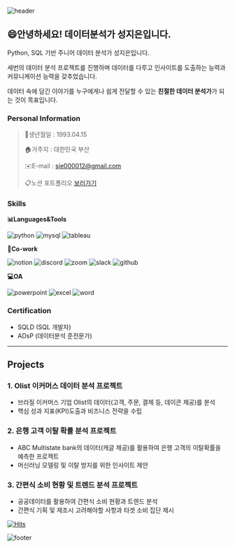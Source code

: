 ![header](https://capsule-render.vercel.app/api?type=waving&color=auto&height=200&section=header&text=Jieun's%20Portfolio&fontSize=60)

## 😄안녕하세요! 데이터분석가 성지은입니다.
Python, SQL 기반 주니어 데이터 분석가 성지은입니다.

세번의 데이터 분석 프로젝트를 진행하며 데이터를 다루고 인사이트를 도출하는 능력과 커뮤니케이션 능력을 갖추었습니다. 

데이터 속에 담긴 이야기를 누구에게나 쉽게 전달할 수 있는 **친절한 데이터 분석가**가 되는 것이 목표입니다.

### Personal Information
> 📅생년월일 : 1993.04.15
> 
> 🏠거주지 : 대한민국 부산
> 
> ✉️E-mail : sje000012@gmail.com
> 
> 📋노션 포트폴리오 [보러가기](https://github.com/Seong-jieun, "누르면 노션 포트폴리오로 이동합니다")


### Skills
**📊Languages&Tools**

![python](https://img.shields.io/badge/Python-3776AB?style=for-the-badge&logo=python&logoColor=white)
![mysql](https://img.shields.io/badge/MySQL-005C84?style=for-the-badge&logo=mysql&logoColor=white)
![tableau](https://img.shields.io/badge/Tableau-E97627?style=for-the-badge&logo=Tableau&logoColor=white)


**🤲Co-work**

![notion](https://img.shields.io/badge/Notion-000000?style=for-the-badge&logo=notion&logoColor=white)
![discord](https://img.shields.io/badge/Discord-7289DA?style=for-the-badge&logo=discord&logoColor=white)
![zoom](https://img.shields.io/badge/Zoom-2D8CFF?style=for-the-badge&logo=zoom&logoColor=white)
![slack](https://img.shields.io/badge/Slack-4A154B?style=for-the-badge&logo=slack&logoColor=white)
![github](https://img.shields.io/badge/GitHub-100000?style=for-the-badge&logo=github&logoColor=white)


**💻OA**

![powerpoint](https://img.shields.io/badge/Microsoft_PowerPoint-B7472A?style=for-the-badge&logo=microsoft-powerpoint&logoColor=white)
![excel](https://img.shields.io/badge/Microsoft_Excel-217346?style=for-the-badge&logo=microsoft-excel&logoColor=white)
![word](https://img.shields.io/badge/Microsoft_Word-2B579A?style=for-the-badge&logo=microsoft-word&logoColor=white)

### Certification
- SQLD (SQL 개발자)
- ADsP (데이터분석 준전문가)


---
## Projects
### 1. Olist 이커머스 데이터 분석 프로젝트
- 브라질 이커머스 기업 Olist의 데이터(고객, 주문, 결제 등, 데이콘 제공)를 분석
- 핵심 성과 지표(KPI)도출과 비즈니스 전략을 수립


### 2. 은행 고객 이탈 확률 분석 프로젝트
- ABC Multistate bank의 데이터(캐글 제공)를 활용하여 은행 고객의 이탈확률을 예측한 프로젝트
- 머신러닝 모델링 및 이탈 방지를 위한 인사이트 제안


### 3. 간편식 소비 현황 및 트렌드 분석 프로젝트
- 공공데이터를 활용하여 간편식 소비 현황과 트렌드 분석
- 간편식 기획 및 제조시 고려해야할 사항과 타겟 소비 집단 제시


[![Hits](https://hits.seeyoufarm.com/api/count/incr/badge.svg?url=https%3A%2F%2Fgithub.com%2FSeong-jieun&count_bg=%2379AFEA&title_bg=%23555555&icon=&icon_color=%23E7E7E7&title=hits&edge_flat=false)]([https://hits.seeyoufarm.com](https://github.com/Seong-jieun))

![footer](https://capsule-render.vercel.app/api?type=waving&color=auto&height=100&section=footer)
